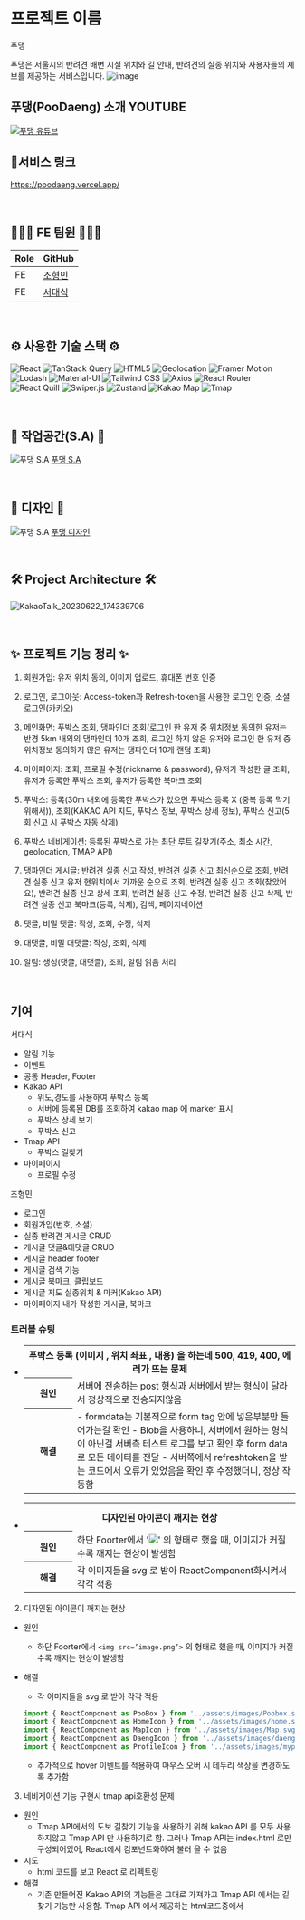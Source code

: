 # 프로젝트 이름

푸댕

푸댕은 서울시의 반려견 배변 시설 위치와 길 안내, 반려견의 실종 위치와 사용자들의 제보를 제공하는 서비스입니다.
![image](https://github.com/hanghae-99-real-project/front-end/assets/123563774/f5818931-6153-48c7-8645-04e331150382)
 
## 푸댕(PooDaeng) 소개 YOUTUBE ##

[![푸댕 유튜브](http://img.youtube.com/vi/qkDX3ZYx_NI/0.jpg)](https://youtu.be/8FlGsRvcaRw)


## 🔗서비스 링크 ##
https://poodaeng.vercel.app/

<br/>

## 👨‍👨‍👦 FE 팀원 👨‍👨‍👦

| Role | GitHub                                                |
| ---- | ----------------------------------------------------- |
| FE   | [조형민](https://github.com/Vegatality)                |
| FE   | [서대식](https://github.com/ringkoo)                   |

<br/>

## ⚙️ 사용한 기술 스택 ⚙️
![React](https://img.shields.io/badge/-React-61DAFB?logo=react&logoColor=white)
![TanStack Query](https://img.shields.io/badge/-TanStack%20Query-FF4154?logo=tanstack&logoColor=white)
![HTML5](https://img.shields.io/badge/-HTML5-E34F26?logo=html5&logoColor=white)
![Geolocation](https://img.shields.io/badge/-Geolocation-007BFF?logo=geolocation&logoColor=white)
![Framer Motion](https://img.shields.io/badge/-Framer%20Motion-0055FF?logo=framer&logoColor=white)
![Lodash](https://img.shields.io/badge/-Lodash-0769AD?logo=lodash&logoColor=white)
![Material-UI](https://img.shields.io/badge/-Material--UI-0081CB?logo=material-ui&logoColor=white)
![Tailwind CSS](https://img.shields.io/badge/-Tailwind%20CSS-38B2AC?logo=tailwind-css&logoColor=white)
![Axios](https://img.shields.io/badge/-Axios-FF0000?logo=axios&logoColor=white)
![React Router](https://img.shields.io/badge/-React%20Router-CA4245?logo=react-router&logoColor=white)
![React Quill](https://img.shields.io/badge/-React%20Quill-0081CB?logo=react&logoColor=white)
![Swiper.js](https://img.shields.io/badge/-Swiper.js-6332F6?logo=swiper&logoColor=white)
![Zustand](https://img.shields.io/badge/-Zustand-000000?logo=zustand&logoColor=white)
![Kakao Map](https://img.shields.io/badge/-Kakao%20Map-FFCD00?logo=kakaomap&logoColor=white)
![Tmap](https://img.shields.io/badge/-Tmap-EE3D34?logo=tmap&logoColor=white)

<br>

## 📒 작업공간(S.A) 📒

![푸댕 S.A](https://github.com/hanghae-99-real-project/back-end/assets/125964794/e5472469-3da5-4f58-b913-40a43de77010)
[푸댕 S.A](https://www.notion.so/Poo-Daeng-b6a9dfbab28e4295b889bf0040ff1b21)

<br>

## 🎨 디자인 🎨

![푸댕 S.A](https://github.com/hanghae-99-real-project/back-end/assets/125964794/e5472469-3da5-4f58-b913-40a43de77010)
[푸댕 디자인](https://www.figma.com/file/pBnEtEMaoNtBYKXftbYfKW/%ED%91%B8%EB%8C%95-%EB%94%94%EC%9E%90%EC%9D%B8?type=design&node-id=0-1&mode=design&t=Ik37bQY8HltMvWNF-0)

<br>

## 🛠 Project Architecture 🛠

![KakaoTalk_20230622_174339706](https://github.com/Vegatality/Studyarea/assets/123563774/08b77e81-e566-4757-9251-3f1d7ad2da27)

<br>

## ✨ 프로젝트 기능 정리 ✨

1. 회원가입: 유저 위치 동의, 이미지 업로드, 휴대폰 번호 인증

2. 로그인, 로그아웃: Access-token과 Refresh-token을 사용한 로그인 인증, 소셜 로그인(카카오)

3. 메인화면: 푸박스 조회, 댕파인더 조회(로그인 한 유저 중 위치정보 동의한 유저는 반경 5km 내외의 댕파인더 10개 조회, 로그인 하지 않은 유저와 로그인 한 유저 중 위치정보 동의하지 않은 유저는 댕파인더 10개 랜덤 조회)

4. 마이페이지: 조회, 프로필 수정(nickname & password), 유저가 작성한 글 조회, 유저가 등록한 푸박스 조회, 유저가 등록한 북마크 조회

5. 푸박스: 등록(30m 내외에 등록한 푸박스가 있으면 푸박스 등록 X (중복 등록 막기 위해서)), 조회(KAKAO API 지도, 푸박스 정보, 푸박스 상세 정보), 푸박스 신고(5회 신고 시 푸박스 자동 삭제)

6. 푸박스 네비게이션: 등록된 푸박스로 가는 최단 루트 길찾기(주소, 최소 시간, geolocation, TMAP API)

7. 댕파인더 게시글: 반려견 실종 신고 작성, 반려견 실종 신고 최신순으로 조회, 반려견 실종 신고 유저 현위치에서 가까운 순으로 조회, 반려견 실종 신고 조회(찾았어요), 반려견 실종 신고 상세 조회, 반려견 실종 신고 수정, 반려견 실종 신고 삭제, 반려견 실종 신고 북마크(등록, 삭제), 검색, 페이지네이션

8. 댓글, 비밀 댓글: 작성, 조회, 수정, 삭제

9. 대댓글, 비밀 대댓글: 작성, 조회, 삭제

9. 알림: 생성(댓글, 대댓글), 조회, 알림 읽음 처리

<br/>

## 기여

서대식
- 알림 기능
- 이벤트
- 공통 Header, Footer
- Kakao API
  - 위도,경도를 사용하여 푸박스 등록
   - 서버에 등록된 DB를 조회하여 kakao map 에 marker 표시
  - 푸박스 상세 보기
  - 푸박스 신고
- Tmap API
  - 푸박스 길찾기
- 마이페이지
  - 프로필 수정

조형민
- 로그인
- 회원가입(번호, 소셜)
- 실종 반려견 게시글 CRUD
- 게시글 댓글&대댓글 CRUD
- 게시글 header footer
- 게시글 검색 기능
- 게시글 북마크, 클립보드
- 게시글 지도 실종위치 & 마커(Kakao API)
- 마이페이지 내가 작성한 게시글, 북마크

### 트러블 슈팅
<ul>
<li>
<table width='800px'>
<tr>
<th colspan="2" align="center" height="50"> 푸박스 등록 (이미지 , 위치 좌표 , 내용) 을 하는데 500, 419, 400, 에러가 뜨는 문제</th>
</tr>
<tr>
<th width="70">원인</th>
<td>서버에 전송하는 post 형식과 서버에서 받는 형식이 달라서 정상적으로 전송되지않음</td>
</tr>
<tr>
<th>해결</th>
<td>- formdata는 기본적으로 form tag 안에 넣은부분만 들어가는걸 확인
    - Blob을 사용하니, 서버에서 원하는 형식이 아닌걸 서버측 테스트 로그를 보고 확인 후 form data로 모든 데이터를 전달
    - 서버쪽에서 refreshtoken을 받는 코드에서 오류가 있었음을 확인 후 수정했더니, 정상 작동함</td>
</tr>
</table>
</li>
</ul>

<ul>
<li>
<table width='800px'>
<tr>
<th colspan="2" align="center" height="50">디자인된 아이콘이 깨지는 현상</th>
</tr>
<tr>
<th width="70">원인</th>
<td>하단 Foorter에서 '<img src=’image.png’>' 의 형태로 했을 때, 이미지가 커질수록 깨지는 현상이 발생함</td>
</tr>
<th>해결</th>
<td>각 이미지들을 svg 로 받아 ReactComponent화시켜서 각각 적용
</td>
</tr>
</table>
</li>
</ul>


2.  디자인된 아이콘이 깨지는 현상
- 원인
    - 하단 Foorter에서 `<img src=’image.png’>` 의 형태로 했을 때, 이미지가 커질수록 깨지는 현상이 발생함
- 해결
    - 각 이미지들을 svg 로 받아 각각 적용
    
    ```jsx
    import { ReactComponent as PooBox } from '../assets/images/Poobox.svg';
    import { ReactComponent as HomeIcon } from '../assets/images/home.svg';
    import { ReactComponent as MapIcon } from '../assets/images/Map.svg';
    import { ReactComponent as DaengIcon } from '../assets/images/daengfinder.svg';
    import { ReactComponent as ProfileIcon } from '../assets/images/myprofile.svg';
    ```
    
    - 추가적으로 hover 이벤트를 적용하여 마우스 오버 시 테두리 색상을 변경하도록 추가함
3.  네비게이션 기능 구현시 tmap api호환성 문제

- 원인 
  - Tmap API에서의 도보 길찾기 기능을 사용하기 위해 kakao API 를 모두 사용하지않고 Tmap API 만 사용하기로 함.
    그러나 Tmap API는 index.html 로만 구성되어있어, React에서 컴포넌트화하여 불러 올 수 없음
- 시도
  - html 코드를 보고 React 로 리펙토링
- 해결
  - 기존 만들어진 Kakao API의 기능들은 그대로 가져가고 Tmap API 에서는 길찾기 기능만 사용함. Tmap API 에서 제공하는 html코드중에서 <script>코드를 리펙토링하여 React component로 사용함
